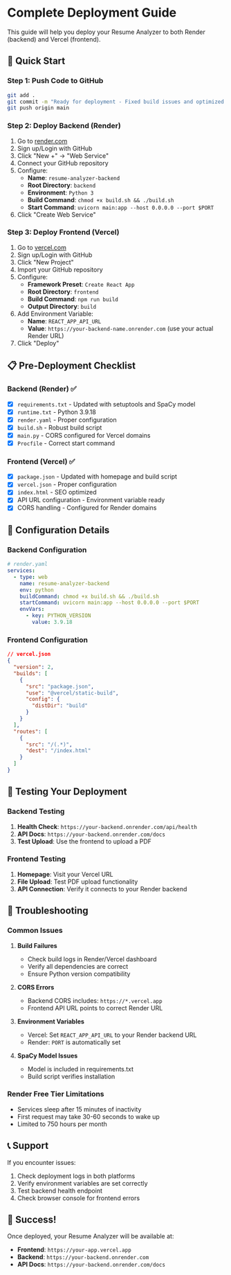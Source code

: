 # Complete Deployment Guide

This guide will help you deploy your Resume Analyzer to both Render (backend) and Vercel (frontend).

## 🚀 Quick Start

### Step 1: Push Code to GitHub
```bash
git add .
git commit -m "Ready for deployment - Fixed build issues and optimized for Render/Vercel"
git push origin main
```

### Step 2: Deploy Backend (Render)
1. Go to [render.com](https://render.com)
2. Sign up/Login with GitHub
3. Click "New +" → "Web Service"
4. Connect your GitHub repository
5. Configure:
   - **Name**: `resume-analyzer-backend`
   - **Root Directory**: `backend`
   - **Environment**: `Python 3`
   - **Build Command**: `chmod +x build.sh && ./build.sh`
   - **Start Command**: `uvicorn main:app --host 0.0.0.0 --port $PORT`
6. Click "Create Web Service"

### Step 3: Deploy Frontend (Vercel)
1. Go to [vercel.com](https://vercel.com)
2. Sign up/Login with GitHub
3. Click "New Project"
4. Import your GitHub repository
5. Configure:
   - **Framework Preset**: `Create React App`
   - **Root Directory**: `frontend`
   - **Build Command**: `npm run build`
   - **Output Directory**: `build`
6. Add Environment Variable:
   - **Name**: `REACT_APP_API_URL`
   - **Value**: `https://your-backend-name.onrender.com` (use your actual Render URL)
7. Click "Deploy"

## 📋 Pre-Deployment Checklist

### Backend (Render) ✅
- [x] `requirements.txt` - Updated with setuptools and SpaCy model
- [x] `runtime.txt` - Python 3.9.18
- [x] `render.yaml` - Proper configuration
- [x] `build.sh` - Robust build script
- [x] `main.py` - CORS configured for Vercel domains
- [x] `Procfile` - Correct start command

### Frontend (Vercel) ✅
- [x] `package.json` - Updated with homepage and build script
- [x] `vercel.json` - Proper configuration
- [x] `index.html` - SEO optimized
- [x] API URL configuration - Environment variable ready
- [x] CORS handling - Configured for Render domains

## 🔧 Configuration Details

### Backend Configuration
```yaml
# render.yaml
services:
  - type: web
    name: resume-analyzer-backend
    env: python
    buildCommand: chmod +x build.sh && ./build.sh
    startCommand: uvicorn main:app --host 0.0.0.0 --port $PORT
    envVars:
      - key: PYTHON_VERSION
        value: 3.9.18
```

### Frontend Configuration
```json
// vercel.json
{
  "version": 2,
  "builds": [
    {
      "src": "package.json",
      "use": "@vercel/static-build",
      "config": {
        "distDir": "build"
      }
    }
  ],
  "routes": [
    {
      "src": "/(.*)",
      "dest": "/index.html"
    }
  ]
}
```

## 🧪 Testing Your Deployment

### Backend Testing
1. **Health Check**: `https://your-backend.onrender.com/api/health`
2. **API Docs**: `https://your-backend.onrender.com/docs`
3. **Test Upload**: Use the frontend to upload a PDF

### Frontend Testing
1. **Homepage**: Visit your Vercel URL
2. **File Upload**: Test PDF upload functionality
3. **API Connection**: Verify it connects to your Render backend

## 🚨 Troubleshooting

### Common Issues

1. **Build Failures**
   - Check build logs in Render/Vercel dashboard
   - Verify all dependencies are correct
   - Ensure Python version compatibility

2. **CORS Errors**
   - Backend CORS includes: `https://*.vercel.app`
   - Frontend API URL points to correct Render URL

3. **Environment Variables**
   - Vercel: Set `REACT_APP_API_URL` to your Render backend URL
   - Render: `PORT` is automatically set

4. **SpaCy Model Issues**
   - Model is included in requirements.txt
   - Build script verifies installation

### Render Free Tier Limitations
- Services sleep after 15 minutes of inactivity
- First request may take 30-60 seconds to wake up
- Limited to 750 hours per month

## 📞 Support

If you encounter issues:
1. Check deployment logs in both platforms
2. Verify environment variables are set correctly
3. Test backend health endpoint
4. Check browser console for frontend errors

## 🎉 Success!

Once deployed, your Resume Analyzer will be available at:
- **Frontend**: `https://your-app.vercel.app`
- **Backend**: `https://your-backend.onrender.com`
- **API Docs**: `https://your-backend.onrender.com/docs` 